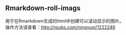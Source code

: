 ## Rmarkdown-roll-imags
用于在Rmarkdown生成的html中创建可以滚动显示的图片。  
操作方法请查看：http://rpubs.com/ningyuxi/1222246
